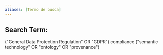 ```yaml
---
aliases: [Termo de busca]
---
```


## Search Term: 

("General Data Protection Regulation" OR "GDPR") compliance ("semantic technology" OR "ontology" OR "provenance")